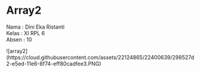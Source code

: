 # Array2
<p>
Nama    : Dini Eka Ristanti<br>
Kelas   : XI RPL 6 <br>
Absen   : 10<br>

</p>
![array2](https://cloud.githubusercontent.com/assets/22124865/22400639/298527d2-e5ed-11e6-8f74-eff80cadfee3.PNG)
